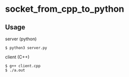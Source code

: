 # socket_from_cpp_to_python

## Usage
server (python)
```
$ python3 server.py
```

client (C++)
```
$ g++ client.cpp
$ ./a.out
```


